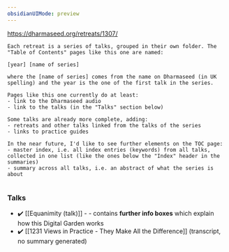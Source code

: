 ```yaml
---
obsidianUIMode: preview
---
```

https://dharmaseed.org/retreats/1307/

```ad-info
Each retreat is a series of talks, grouped in their own folder. The "Table of Contents" pages like this one are named:

[year] [name of series]

where the [name of series] comes from the name on Dharmaseed (in UK spelling) and the year is the one of the first talk in the series.

Pages like this one currently do at least:
- link to the Dharmaseed audio
- link to the talks (in the "Talks" section below)

Some talks are already more complete, adding:
- retreats and other talks linked from the talks of the series
- links to practice guides

In the near future, I'd like to see further elements on the TOC page:
- master index, i.e. all index entries (keywords) from all talks, collected in one list (like the ones below the "Index" header in the summaries)
- summary across all talks, i.e. an abstract of what the series is about


```

### Talks
- ✔️ [[Equanimity (talk)]] - - contains **further info boxes** which explain how this Digital Garden works
- ✔️ [[1231 Views in Practice - They Make All the Difference]] (transcript, no summary generated)
